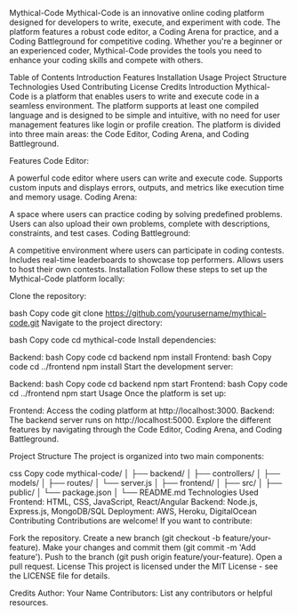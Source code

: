 Mythical-Code
Mythical-Code is an innovative online coding platform designed for developers to write, execute, and experiment with code. The platform features a robust code editor, a Coding Arena for practice, and a Coding Battleground for competitive coding. Whether you're a beginner or an experienced coder, Mythical-Code provides the tools you need to enhance your coding skills and compete with others.

Table of Contents
Introduction
Features
Installation
Usage
Project Structure
Technologies Used
Contributing
License
Credits
Introduction
Mythical-Code is a platform that enables users to write and execute code in a seamless environment. The platform supports at least one compiled language and is designed to be simple and intuitive, with no need for user management features like login or profile creation. The platform is divided into three main areas: the Code Editor, Coding Arena, and Coding Battleground.

Features
Code Editor:

A powerful code editor where users can write and execute code.
Supports custom inputs and displays errors, outputs, and metrics like execution time and memory usage.
Coding Arena:

A space where users can practice coding by solving predefined problems.
Users can also upload their own problems, complete with descriptions, constraints, and test cases.
Coding Battleground:

A competitive environment where users can participate in coding contests.
Includes real-time leaderboards to showcase top performers.
Allows users to host their own contests.
Installation
Follow these steps to set up the Mythical-Code platform locally:

Clone the repository:

bash
Copy code
git clone https://github.com/yourusername/mythical-code.git
Navigate to the project directory:

bash
Copy code
cd mythical-code
Install dependencies:

Backend:
bash
Copy code
cd backend
npm install
Frontend:
bash
Copy code
cd ../frontend
npm install
Start the development server:

Backend:
bash
Copy code
cd backend
npm start
Frontend:
bash
Copy code
cd ../frontend
npm start
Usage
Once the platform is set up:

Frontend: Access the coding platform at http://localhost:3000.
Backend: The backend server runs on http://localhost:5000.
Explore the different features by navigating through the Code Editor, Coding Arena, and Coding Battleground.

Project Structure
The project is organized into two main components:

css
Copy code
mythical-code/
│
├── backend/
│   ├── controllers/
│   ├── models/
│   ├── routes/
│   └── server.js
│
├── frontend/
│   ├── src/
│   ├── public/
│   └── package.json
│
└── README.md
Technologies Used
Frontend: HTML, CSS, JavaScript, React/Angular
Backend: Node.js, Express.js, MongoDB/SQL
Deployment: AWS, Heroku, DigitalOcean
Contributing
Contributions are welcome! If you want to contribute:

Fork the repository.
Create a new branch (git checkout -b feature/your-feature).
Make your changes and commit them (git commit -m 'Add feature').
Push to the branch (git push origin feature/your-feature).
Open a pull request.
License
This project is licensed under the MIT License - see the LICENSE file for details.

Credits
Author: Your Name
Contributors: List any contributors or helpful resources.
